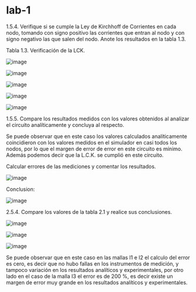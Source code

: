 # lab-1

1.5.4.	Verifique si se cumple la Ley de Kirchhoff de Corrientes en cada nodo, tomando con signo positivo las corrientes que entran al nodo y con signo negativo las que salen del nodo. Anote los resultados en la tabla 1.3.

Tabla 1.3. Verificación de la LCK.

![image](https://user-images.githubusercontent.com/117781491/201826964-7b62a17a-36b2-4513-8ec3-4cfc77cdaead.png)

![image](https://user-images.githubusercontent.com/117781491/201829002-7faecba1-eeef-4d70-8371-2669b65d0289.png)

![image](https://user-images.githubusercontent.com/117781491/201830714-524e4030-dfc2-4d2b-89c1-6acc6d3f8c15.png)

![image](https://user-images.githubusercontent.com/117781491/201831279-2f625792-26a8-4fe2-b8c9-0d76abbd561e.png)


![image](https://user-images.githubusercontent.com/117781491/201827089-f3a69e8c-b9db-4f2f-ac18-4ff78f89fad1.png)

1.5.5.	Compare los resultados medidos con los valores obtenidos al analizar el circuito analíticamente y concluya al respecto.

Se puede observar que en este caso los valores calculados analíticamente coincidieron con los valores medidos en el simulador en casi todos los nodos, por lo que el margen de error de error en este circuito es mínimo. Además podemos decir que la L.C.K. se cumplió en este circuito.

Calcular errores de las mediciones y comentar los resultados.

![image](https://user-images.githubusercontent.com/117781491/201827201-e7b1b92e-976f-4dcf-a862-ecc309684d07.png)

Conclusion:

![image](https://user-images.githubusercontent.com/117781491/201835061-0146e48e-2f77-4009-bc34-cd9851759012.png)










2.5.4.	Compare los valores de la tabla 2.1 y realice sus conclusiones.

![image](https://user-images.githubusercontent.com/117781491/202715239-47f64bcf-8f96-437d-99d7-3bad4d56b26f.png)

![image](https://user-images.githubusercontent.com/117781491/202716162-5d22d650-93a3-468c-9990-b1dd4779fe2e.png)


![image](https://user-images.githubusercontent.com/117781491/202715752-ec9f967e-1875-4d02-920e-5a9e3210aff6.png)


Se puede observar que  en este caso en las mallas  I1 e  I2 el calculo del error es cero, es decir que no hubo fallas en los instrumentos de medición, y tampoco variación en los resultados analíticos y experimentales, por otro lado en el caso de la malla  I3 el error es de 200 %, es decir existe un margen de error  muy grande en los resultados analíticos y experimentales.







